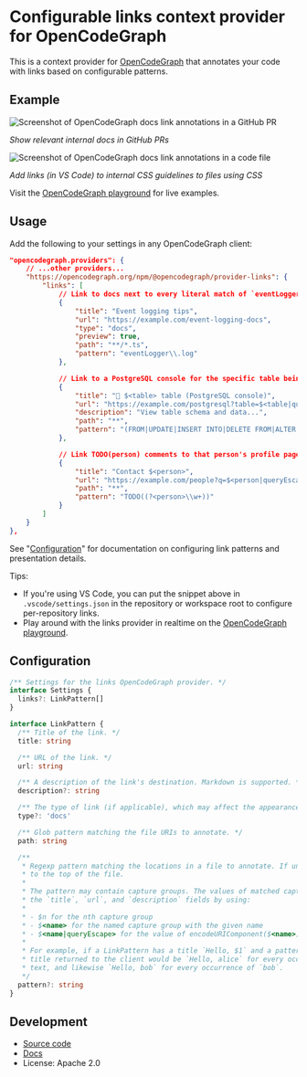 # Configurable links context provider for OpenCodeGraph

This is a context provider for [OpenCodeGraph](https://opencodegraph.org) that annotates your code with links based on configurable patterns.

## Example

![Screenshot of OpenCodeGraph docs link annotations in a GitHub PR](https://storage.googleapis.com/sourcegraph-assets/opencodegraph/screenshot-github-links-browser-v0-0.5x.png)

_Show relevant internal docs in GitHub PRs_

![Screenshot of OpenCodeGraph docs link annotations in a code file](https://storage.googleapis.com/sourcegraph-assets/opencodegraph/screenshot-vscode-links-v1.png)

_Add links (in VS Code) to internal CSS guidelines to files using CSS_

Visit the [OpenCodeGraph playground](https://opencodegraph.org/playground) for live examples.

## Usage

Add the following to your settings in any OpenCodeGraph client:

```json
"opencodegraph.providers": {
    // ...other providers...
    "https://opencodegraph.org/npm/@opencodegraph/provider-links": {
        "links": [
            // Link to docs next to every literal match of `eventLogger.log` in *.ts files.
            {
                "title": "Event logging tips",
                "url": "https://example.com/event-logging-docs",
                "type": "docs",
                "preview": true,
                "path": "**/*.ts",
                "pattern": "eventLogger\\.log"
            },

            // Link to a PostgreSQL console for the specific table being queried in a code file.
            {
                "title": "🐘 $<table> table (PostgreSQL console)",
                "url": "https://example.com/postgresql?table=$<table|queryEscape>",
                "description": "View table schema and data...",
                "path": "**",
                "pattern": "(FROM|UPDATE|INSERT INTO|DELETE FROM|ALTER TABLE) (?<table>\\w+)"
            },

            // Link TODO(person) comments to that person's profile page in your internal employee directory.
            {
                "title": "Contact $<person>",
                "url": "https://example.com/people?q=$<person|queryEscape>",
                "path": "**",
                "pattern": "TODO((?<person>\\w+))"
            }
        ]
    }
},
```

See "[Configuration](#configuration)" for documentation on configuring link patterns and presentation details.

Tips:

- If you're using VS Code, you can put the snippet above in `.vscode/settings.json` in the repository or workspace root to configure per-repository links.
- Play around with the links provider in realtime on the [OpenCodeGraph playground](https://opencodegraph.org/playground).

## Configuration

<!-- Keep in sync with index.ts -->

```typescript
/** Settings for the links OpenCodeGraph provider. */
interface Settings {
  links?: LinkPattern[]
}

interface LinkPattern {
  /** Title of the link. */
  title: string

  /** URL of the link. */
  url: string

  /** A description of the link's destination. Markdown is supported. */
  description?: string

  /** The type of link (if applicable), which may affect the appearance. */
  type?: 'docs'

  /** Glob pattern matching the file URIs to annotate. */
  path: string

  /**
   * Regexp pattern matching the locations in a file to annotate. If undefined, it adds the link
   * to the top of the file.
   *
   * The pattern may contain capture groups. The values of matched capture groups can be used in
   * the `title`, `url`, and `description` fields by using:
   *
   * - $n for the nth capture group
   * - $<name> for the named capture group with the given name
   * - $<name|queryEscape> for the value of encodeURIComponent($<name>), for the `url` field
   *
   * For example, if a LinkPattern has a title `Hello, $1` and a pattern `(alice|bob)`, then the
   * title returned to the client would be `Hello, alice` for every occurrence of `alice` in the
   * text, and likewise `Hello, bob` for every occurrence of `bob`.
   */
  pattern?: string
}
```

## Development

- [Source code](https://sourcegraph.com/github.com/sourcegraph/opencodegraph/-/tree/provider/links)
- [Docs](https://opencodegraph.org/docs/providers/links)
- License: Apache 2.0
